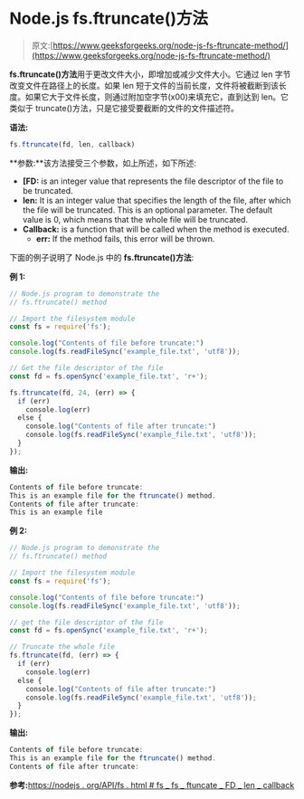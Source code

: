 # Node.js fs.ftruncate()方法

> 原文:[https://www.geeksforgeeks.org/node-js-fs-ftruncate-method/](https://www.geeksforgeeks.org/node-js-fs-ftruncate-method/)

**fs.ftruncate()方法**用于更改文件大小，即增加或减少文件大小。它通过 len 字节改变文件在路径上的长度。如果 len 短于文件的当前长度，文件将被截断到该长度。如果它大于文件长度，则通过附加空字节(x00)来填充它，直到达到 len。它类似于 truncate()方法，只是它接受要截断的文件的文件描述符。

**语法:**

```js
fs.ftruncate(fd, len, callback)
```

**参数:**该方法接受三个参数，如上所述，如下所述:

*   **[FD:** is an integer value that represents the file descriptor of the file to be truncated.
*   **len:** It is an integer value that specifies the length of the file, after which the file will be truncated. This is an optional parameter. The default value is 0, which means that the whole file will be truncated.
*   **Callback:** is a function that will be called when the method is executed.
    *   **err:** If the method fails, this error will be thrown.

下面的例子说明了 Node.js 中的 **fs.ftruncate()方法**:

**例 1:**

```js
// Node.js program to demonstrate the
// fs.ftruncate() method

// Import the filesystem module
const fs = require('fs');

console.log("Contents of file before truncate:")
console.log(fs.readFileSync('example_file.txt', 'utf8'));

// Get the file descriptor of the file
const fd = fs.openSync('example_file.txt', 'r+');

fs.ftruncate(fd, 24, (err) => {
  if (err)
    console.log(err)
  else {
    console.log("Contents of file after truncate:")
    console.log(fs.readFileSync('example_file.txt', 'utf8'));
  }
});
```

**输出:**

```js
Contents of file before truncate:
This is an example file for the ftruncate() method.
Contents of file after truncate:
This is an example file
```

**例 2:**

```js
// Node.js program to demonstrate the
// fs.ftruncate() method

// Import the filesystem module
const fs = require('fs');

console.log("Contents of file before truncate:")
console.log(fs.readFileSync('example_file.txt', 'utf8'));

// get the file descriptor of the file
const fd = fs.openSync('example_file.txt', 'r+');

// Truncate the whole file
fs.ftruncate(fd, (err) => {
  if (err)
    console.log(err)
  else {
    console.log("Contents of file after truncate:")
    console.log(fs.readFileSync('example_file.txt', 'utf8'));
  }
});
```

**输出:**

```js
Contents of file before truncate:
This is an example file for the ftruncate() method.
Contents of file after truncate:
```

**参考:**[https://nodejs . org/API/fs . html # fs _ fs _ ftuncate _ FD _ len _ callback](https://nodejs.org/api/fs.html#fs_fs_ftruncate_fd_len_callback)